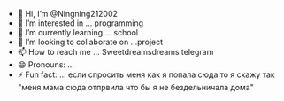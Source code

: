 - 👋 Hi, I’m @Ningning212002
- 👀 I’m interested in ... programming
- 🌱 I’m currently learning ... school
- 💞️ I’m looking to collaborate on ...project
- 📫 How to reach me ... Sweetdreamsdreams telegram
- 😄 Pronouns: ...
- ⚡ Fun fact: ... если спросить меня как я попала сюда то я скажу так "меня мама сюда отпрвила что бы я не бездельничала дома"

<!---
Ningning212002/Ningning212002 is a ✨ special ✨ repository because its `README.md` (this file) appears on your GitHub profile.
You can click the Preview link to take a look at your changes.
--->
